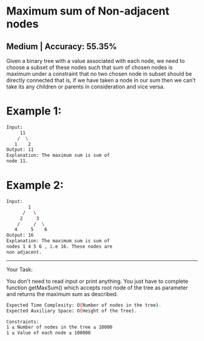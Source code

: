 # Maximum sum of Non-adjacent nodes

## Medium   |  Accuracy: 55.35%

<P>Given a binary tree with a value associated with each node, we need to choose a subset of these nodes such that sum of chosen nodes is maximum under a constraint that no two chosen node in subset should be directly connected that is, if we have taken a node in our sum then we can’t take its any children or parents in consideration and vice versa.</P>
                                            

# Example 1:
```bash
Input:
     11
    /  \
   1    2
Output: 11
Explanation: The maximum sum is sum of
node 11.
```

# Example 2:
```bash
Input:
        1
      /   \
     2     3
    /     /  \
   4     5    6
Output: 16
Explanation: The maximum sum is sum of
nodes 1 4 5 6 , i.e 16. These nodes are
non adjacent.
```

<hr>

<span>Your Task:</span>
<p>You don't need to read input or print anything. You just have to complete function getMaxSum() which accepts root node of the tree as parameter and returns the maximum sum as described.</p>

```bash
Expected Time Complexity: O(Number of nodes in the tree).
Expected Auxiliary Space: O(Height of the Tree).

Constraints:
1 ≤ Number of nodes in the tree ≤ 10000
1 ≤ Value of each node ≤ 100000
```
